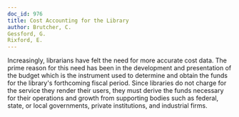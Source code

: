 ```yaml
---
doc_id: 976
title: Cost Accounting for the Library
author: Brutcher, C.
Gessford, G.
Rixford, E.
---
```


Increasingly, librarians have felt the need for more accurate cost
data.  The prime reason for this need has been in the development
and presentation of the budget which is the instrument used to determine
and obtain the funds for the library's forthcoming fiscal period.
Since libraries do not charge for the service they render their users,
they must derive the funds necessary for their operations and growth from
supporting bodies such as federal, state, or local governments, private
institutions, and industrial firms.